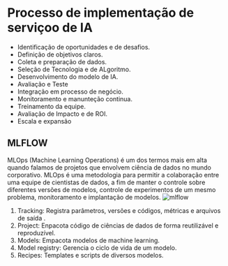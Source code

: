 # Processo de implementação de serviçoo de IA

* Identificação de oportunidades e de desafios.
* Definição de objetivos claros.
* Coleta e preparação de dados.
* Seleção de Tecnologia e de ALgoritmo.
* Desenvolvimento do modelo de IA.
* Avaliação e Teste
* Integração em processo de negócio.
* Monitoramento e manunteção continua.
* Treinamento da equipe.
* Avaliação de Impacto e de ROI.
* Escala e expansão

## MLFLOW

MLOps (Machine Learning Operations) é um dos termos mais em alta quando falamos de projetos que envolvem ciência de dados no mundo corporativo. MLOps é uma metodologia para permitir a colaboração entre uma equipe de cientistas de dados, a fim de manter o controle sobre diferentes versões de modelos, controle de experimentos de um mesmo problema, monitoramento e implantação de modelos.
![mlflow](https://mlflow.org/docs/latest/_images/mlflow-overview.png)

1. Tracking:
Registra parâmetros, versões e códigos, métricas e arquivos de saída .
2. Project:
Enpacota código de ciências de dados  de forma reutilizável e reproduzível.
3. Models:
Empacota modelos de machine learning.
4. Model registry:
Gerencia o ciclo de vida de um modelo.
5. Recipes:
Templates e scripts de diversos modelos.




